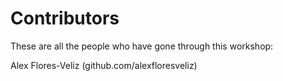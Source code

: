 # Contributors

These are all the people who have gone through this workshop:

Alex Flores-Veliz (github.com/alexfloresveliz)
